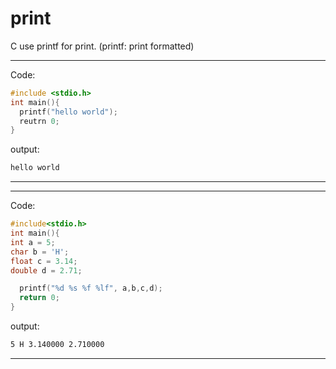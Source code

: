 # print  

C use printf for print. (printf: print formatted)  

---
Code:
```C
#include <stdio.h>
int main(){
  printf("hello world");
  reutrn 0;
}
```

output:
```txt
hello world
```
---

---
Code:
```C
#include<stdio.h>
int main(){
int a = 5;
char b = 'H';
float c = 3.14;
double d = 2.71;

  printf("%d %s %f %lf", a,b,c,d);
  return 0;
}
```
output:
```txt
5 H 3.140000 2.710000
```
---
